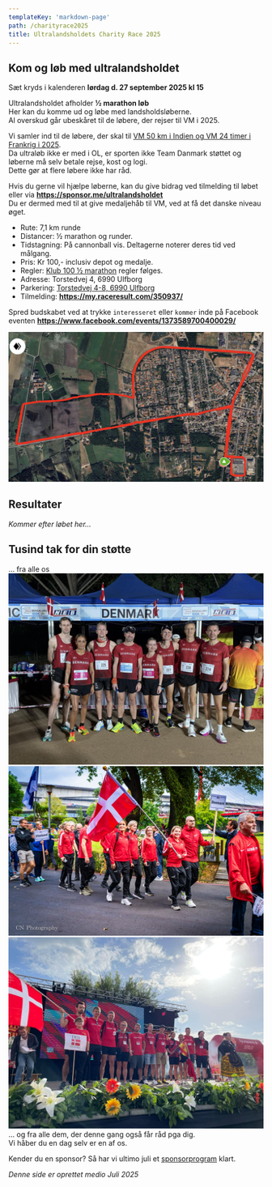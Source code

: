 ```yaml
---
templateKey: 'markdown-page'
path: /charityrace2025
title: Ultralandsholdets Charity Race 2025
---
```

###

##
## Kom og løb med ultralandsholdet

Sæt kryds i kalenderen **lørdag d. 27 september 2025 kl 15**  

Ultralandsholdet afholder **½ marathon løb**  
Her kan du komme ud og løbe med landsholdsløberne.  
Al overskud går ubeskåret til de løbere, der rejser til VM i 2025.  

Vi samler ind til de løbere, der skal til [VM 50 km i Indien og VM 24 timer i Frankrig i 2025](../staevner2025/).  
Da ultraløb ikke er med i OL, er sporten ikke Team Danmark støttet og løberne må selv betale rejse, kost og logi.  
Dette gør at flere løbere ikke har råd.  

Hvis du gerne vil hjælpe løberne, kan du give bidrag ved tilmelding til løbet eller via **https://sponsor.me/ultralandsholdet**  
Du er dermed med til at give medaljehåb til VM, ved at få det danske niveau øget.  

* Rute: 7,1 km runde
* Distancer: ½ marathon og runder.
* Tidstagning: På cannonball vis. Deltagerne noterer deres tid ved målgang.
* Pris: Kr 100,- inclusiv depot og medalje.
* Regler: [Klub 100 ½ marathon](https://danskhalvmarathonklub.dk/dhk-regler) regler følges.
* Adresse: Torstedvej 4, 6990 Ulfborg
* Parkering: [Torstedvej 4-8, 6990 Ulfborg](https://maps.app.goo.gl/JP2Br91zumLsy3Cg7)
* Tilmelding: **https://my.raceresult.com/350937/**

Spred budskabet ved at trykke `interesseret` eller `kommer` inde på Facebook eventen **https://www.facebook.com/events/1373589700400029/**

[![Rute](../../img/charityrace/charity-race-2025-rute.jpg "Rute")](https://maps.app.goo.gl/JP2Br91zumLsy3Cg7)

## Resultater

_Kommer efter løbet her..._

## Tusind tak for din støtte

... fra alle os  
![VM100k 2024 Indien](../../img/landsholdet/2024/462572072_550639851066459_990135773095628018_n.jpg "VM100k 2024 Indien")
[![VM24h 2023 Taiwan](../../img/landsholdet/2023/488863744_1197113312417309_4108915703928659905_n.jpg "VM24h 2023 Taiwan")](https://www.instagram.com/cn_photography_dk/)
![VM50k 2022 Spanien](../../img/landsholdet/2022/469683903_541620245356837_7040552235688429995_n.jpg "VM50k 2022 Spanien")
... og fra alle dem, der denne gang også får råd pga dig.  
Vi håber du en dag selv er en af os.  

Kender du en sponsor? Så har vi ultimo juli et [sponsorprogram](../blivsponsor/) klart.  

_Denne side er oprettet medio Juli 2025_
